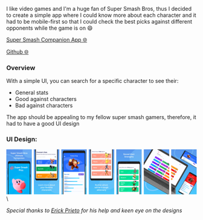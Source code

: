 [category]: <> (side projects)
[date]: <> (2022/05/25)
[title]: <> (Super smash companion)
[color]: <> (green)

I like video games and I'm a huge fan of Super Smash Bros, thus I decided to create a simple app where I could know more about each character and it had to be mobile-first so that I could check the best picks against different opponents while the game is on 😄

[Super Smash Companion App 🌐](https://supersmashhelper.surge.sh)

[Github 🌐](https://github.com/Danielratmiroff/ssbu)

### Overview

With a simple UI, you can search for a specific character to see their:

- General stats
- Good against characters
- Bad against characters

The app should be appealing to my fellow super smash gamers, therefore, it had to have a good UI design
&nbsp;

### UI Design:

![Google Store](https://raw.githubusercontent.com/Danielratmiroff/myblog/master/images/ssbu/all.jpg)\

_Special thanks to [Erick Prieto](https://erickprieto.com/) for his help and keen eye on the designs_
